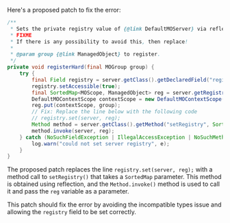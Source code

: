 Here's a proposed patch to fix the error:
```java
/**
 * Sets the private registry value of {@link DefaultMOServer} via reflection.
 * FIXME
 * If there is any possibility to avoid this, then replace!
 *
 * @param group {@link ManagedObject} to register.
 */
private void registerHard(final MOGroup group) {
    try {
        final Field registry = server.getClass().getDeclaredField("registry");
        registry.setAccessible(true);
        final SortedMap<MOScope, ManagedObject> reg = server.getRegistry();
        DefaultMOContextScope contextScope = new DefaultMOContextScope(new OctetString(""), group.getScope());
        reg.put(contextScope, group);
        // Fix: Replace the line below with the following code
        // registry.set(server, reg);
        Method method = server.getClass().getMethod("setRegistry", SortedMap.class);
        method.invoke(server, reg);
    } catch (NoSuchFieldException | IllegalAccessException | NoSuchMethodException | InvocationTargetException e) {
        log.warn("could not set server registry", e);
    }
}
```
The proposed patch replaces the line `registry.set(server, reg);` with a method call to `setRegistry()` that takes a `SortedMap` parameter. This method is obtained using reflection, and the `Method.invoke()` method is used to call it and pass the `reg` variable as a parameter.

This patch should fix the error by avoiding the incompatible types issue and allowing the `registry` field to be set correctly.